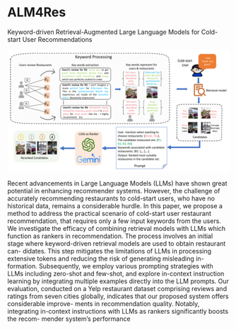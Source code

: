 # ALM4Res
Keyword-driven Retrieval-Augmented Large Language Models for Cold-start User Recommendations 
<p align="center">
<img src="./imgs/pipeline2.pdf" alt="ALM4Res" />
</p>
Recent advancements in Large Language Models (LLMs) have shown
great potential in enhancing recommender systems. However, the
challenge of accurately recommending restaurants to cold-start
users, who have no historical data, remains a considerable hurdle.
In this paper, we propose a method to address the practical scenario
of cold-start user restaurant recommendation, that requires only a
few input keywords from the users. We investigate the efficacy of
combining retrieval models with LLMs which function as rankers
in recommendation. The process involves an initial stage where
keyword-driven retrieval models are used to obtain restaurant can-
didates. This step mitigates the limitations of LLMs in processing
extensive tokens and reducing the risk of generating misleading in-
formation. Subsequently, we employ various prompting strategies
with LLMs including zero-shot and few-shot, and explore in-context
instruction learning by integrating multiple examples directly into
the LLM prompts. Our evaluation, conducted on a Yelp restaurant
dataset comprising reviews and ratings from seven cities globally,
indicates that our proposed system offers considerable improve-
ments in recommendation quality. Notably, integrating in-context
instructions with LLMs as rankers significantly boosts the recom-
mender system’s performance